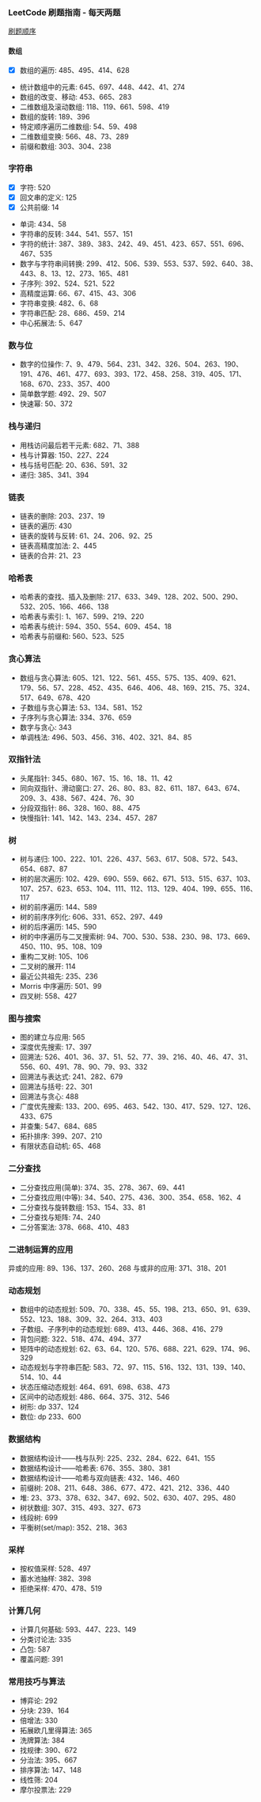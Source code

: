 ### LeetCode 刷题指南 - 每天两题

[刷题顺序](https://blog.csdn.net/weixin_50920119/article/details/123471385)

#### 数组

- [X] 数组的遍历: 485、495、414、628
- 统计数组中的元素: 645、697、448、442、41、274
- 数组的改变、移动: 453、665、283
- 二维数组及滚动数组: 118、119、661、598、419
- 数组的旋转: 189、396
- 特定顺序遍历二维数组: 54、59、498
- 二维数组变换: 566、48、73、289
- 前缀和数组: 303、304、238

### 字符串

- [X] 字符: 520
- [X] 回文串的定义: 125
- [X] 公共前缀: 14
- 单词: 434、58
- 字符串的反转: 344、541、557、151
- 字符的统计: 387、389、383、242、49、451、423、657、551、696、467、535
- 数字与字符串间转换: 299、412、506、539、553、537、592、640、38、443、8、13、12、273、165、481
- 子序列: 392、524、521、522
- 高精度运算: 66、67、415、43、306
- 字符串变换: 482、6、68
- 字符串匹配: 28、686、459、214
- 中心拓展法: 5、647

### 数与位

- 数字的位操作: 7、9、479、564、231、342、326、504、263、190、191、476、461、477、693、393、172、458、258、319、405、171、168、670、233、357、400
- 简单数学题: 492、29、507
- 快速幂: 50、372

### 栈与递归

- 用栈访问最后若干元素: 682、71、388
- 栈与计算器: 150、227、224
- 栈与括号匹配: 20、636、591、32
- 递归: 385、341、394

### 链表

- 链表的删除: 203、237、19
- 链表的遍历: 430
- 链表的旋转与反转: 61、24、206、92、25
- 链表高精度加法: 2、445
- 链表的合并: 21、23

### 哈希表

- 哈希表的查找、插入及删除: 217、633、349、128、202、500、290、532、205、166、466、138
- 哈希表与索引: 1、167、599、219、220
- 哈希表与统计: 594、350、554、609、454、18
- 哈希表与前缀和: 560、523、525

### 贪心算法

- 数组与贪心算法: 605、121、122、561、455、575、135、409、621、179、56、57、228、452、435、646、406、48、169、215、75、324、517、649、678、420
- 子数组与贪心算法: 53、134、581、152
- 子序列与贪心算法: 334、376、659
- 数字与贪心: 343
- 单调栈法: 496、503、456、316、402、321、84、85

### 双指针法

- 头尾指针: 345、680、167、15、16、18、11、42
- 同向双指针、滑动窗口: 27、26、80、83、82、611、187、643、674、209、3、438、567、424、76、30
- 分段双指针: 86、328、160、88、475
- 快慢指针: 141、142、143、234、457、287

### 树

- 树与递归: 100、222、101、226、437、563、617、508、572、543、654、687、87
- 树的层次遍历: 102、429、690、559、662、671、513、515、637、103、107、257、623、653、104、111、112、113、129、404、199、655、116、117
- 树的前序遍历: 144、589
- 树的前序序列化: 606、331、652、297、449
- 树的后序遍历: 145、590
- 树的中序遍历与二叉搜索树: 94、700、530、538、230、98、173、669、450、110、95、108、109
- 重构二叉树: 105、106
- 二叉树的展开: 114
- 最近公共祖先: 235、236
- Morris 中序遍历: 501、99
- 四叉树: 558、427

### 图与搜索

- 图的建立与应用: 565
- 深度优先搜索: 17、397
- 回溯法: 526、401、36、37、51、52、77、39、216、40、46、47、31、556、60、491、78、90、79、93、332
- 回溯法与表达式: 241、282、679
- 回溯法与括号: 22、301
- 回溯法与贪心: 488
- 广度优先搜索: 133、200、695、463、542、130、417、529、127、126、433、675
- 并查集: 547、684、685
- 拓扑排序: 399、207、210
- 有限状态自动机: 65、468

### 二分查找

- 二分查找应用(简单): 374、35、278、367、69、441
- 二分查找应用(中等): 34、540、275、436、300、354、658、162、4
- 二分查找与旋转数组: 153、154、33、81
- 二分查找与矩阵: 74、240
- 二分答案法: 378、668、410、483

### 二进制运算的应用

异或的应用: 89、136、137、260、268
与或非的应用: 371、318、201

### 动态规划

- 数组中的动态规划: 509、70、338、45、55、198、213、650、91、639、552、123、188、309、32、264、313、403
- 子数组、子序列中的动态规划: 689、413、446、368、416、279
- 背包问题: 322、518、474、494、377
- 矩阵中的动态规划: 62、63、64、120、576、688、221、629、174、96、329
- 动态规划与字符串匹配: 583、72、97、115、516、132、131、139、140、514、10、44
- 状态压缩动态规划: 464、691、698、638、473
- 区间中的动态规划: 486、664、375、312、546
- 树形: dp 337、124
- 数位: dp 233、600

### 数据结构

- 数据结构设计——栈与队列: 225、232、284、622、641、155
- 数据结构设计——哈希表: 676、355、380、381
- 数据结构设计——哈希与双向链表: 432、146、460
- 前缀树: 208、211、648、386、677、472、421、212、336、440
- 堆: 23、373、378、632、347、692、502、630、407、295、480
- 树状数组: 307、315、493、327、673
- 线段树: 699
- 平衡树(set/map): 352、218、363

### 采样

- 按权值采样: 528、497
- 蓄水池抽样: 382、398
- 拒绝采样: 470、478、519

### 计算几何

- 计算几何基础: 593、447、223、149
- 分类讨论法: 335
- 凸包: 587
- 覆盖问题: 391

### 常用技巧与算法

- 博弈论: 292
- 分块: 239、164
- 倍增法: 330
- 拓展欧几里得算法: 365
- 洗牌算法: 384
- 找规律: 390、672
- 分治法: 395、667
- 排序算法: 147、148
- 线性筛: 204
- 摩尔投票法: 229
